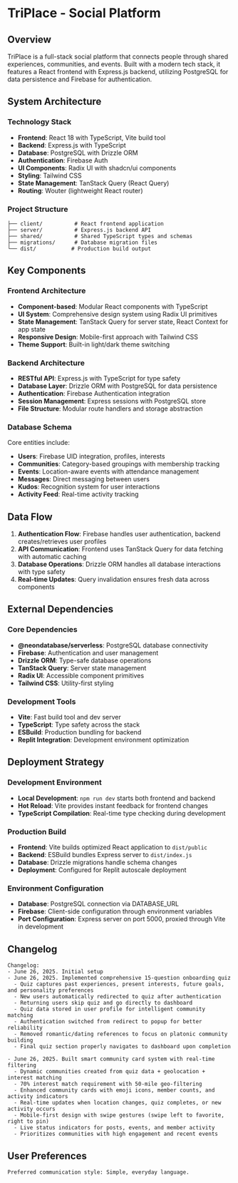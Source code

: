 # TriPlace - Social Platform

## Overview

TriPlace is a full-stack social platform that connects people through shared experiences, communities, and events. Built with a modern tech stack, it features a React frontend with Express.js backend, utilizing PostgreSQL for data persistence and Firebase for authentication.

## System Architecture

### Technology Stack
- **Frontend**: React 18 with TypeScript, Vite build tool
- **Backend**: Express.js with TypeScript
- **Database**: PostgreSQL with Drizzle ORM
- **Authentication**: Firebase Auth
- **UI Components**: Radix UI with shadcn/ui components
- **Styling**: Tailwind CSS
- **State Management**: TanStack Query (React Query)
- **Routing**: Wouter (lightweight React router)

### Project Structure
```
├── client/          # React frontend application
├── server/          # Express.js backend API
├── shared/          # Shared TypeScript types and schemas
├── migrations/      # Database migration files
└── dist/           # Production build output
```

## Key Components

### Frontend Architecture
- **Component-based**: Modular React components with TypeScript
- **UI System**: Comprehensive design system using Radix UI primitives
- **State Management**: TanStack Query for server state, React Context for app state
- **Responsive Design**: Mobile-first approach with Tailwind CSS
- **Theme Support**: Built-in light/dark theme switching

### Backend Architecture
- **RESTful API**: Express.js with TypeScript for type safety
- **Database Layer**: Drizzle ORM with PostgreSQL for data persistence
- **Authentication**: Firebase Authentication integration
- **Session Management**: Express sessions with PostgreSQL store
- **File Structure**: Modular route handlers and storage abstraction

### Database Schema
Core entities include:
- **Users**: Firebase UID integration, profiles, interests
- **Communities**: Category-based groupings with membership tracking
- **Events**: Location-aware events with attendance management
- **Messages**: Direct messaging between users
- **Kudos**: Recognition system for user interactions
- **Activity Feed**: Real-time activity tracking

## Data Flow

1. **Authentication Flow**: Firebase handles user authentication, backend creates/retrieves user profiles
2. **API Communication**: Frontend uses TanStack Query for data fetching with automatic caching
3. **Database Operations**: Drizzle ORM handles all database interactions with type safety
4. **Real-time Updates**: Query invalidation ensures fresh data across components

## External Dependencies

### Core Dependencies
- **@neondatabase/serverless**: PostgreSQL database connectivity
- **Firebase**: Authentication and user management
- **Drizzle ORM**: Type-safe database operations
- **TanStack Query**: Server state management
- **Radix UI**: Accessible component primitives
- **Tailwind CSS**: Utility-first styling

### Development Tools
- **Vite**: Fast build tool and dev server
- **TypeScript**: Type safety across the stack
- **ESBuild**: Production bundling for backend
- **Replit Integration**: Development environment optimization

## Deployment Strategy

### Development Environment
- **Local Development**: `npm run dev` starts both frontend and backend
- **Hot Reload**: Vite provides instant feedback for frontend changes
- **TypeScript Compilation**: Real-time type checking during development

### Production Build
- **Frontend**: Vite builds optimized React application to `dist/public`
- **Backend**: ESBuild bundles Express server to `dist/index.js`
- **Database**: Drizzle migrations handle schema changes
- **Deployment**: Configured for Replit autoscale deployment

### Environment Configuration
- **Database**: PostgreSQL connection via DATABASE_URL
- **Firebase**: Client-side configuration through environment variables
- **Port Configuration**: Express server on port 5000, proxied through Vite in development

## Changelog

```
Changelog:
- June 26, 2025. Initial setup
- June 26, 2025. Implemented comprehensive 15-question onboarding quiz
  - Quiz captures past experiences, present interests, future goals, and personality preferences
  - New users automatically redirected to quiz after authentication
  - Returning users skip quiz and go directly to dashboard
  - Quiz data stored in user profile for intelligent community matching
  - Authentication switched from redirect to popup for better reliability
  - Removed romantic/dating references to focus on platonic community building
  - Final quiz section properly navigates to dashboard upon completion

- June 26, 2025. Built smart community card system with real-time filtering
  - Dynamic communities created from quiz data + geolocation + interest matching
  - 70% interest match requirement with 50-mile geo-filtering
  - Enhanced community cards with emoji icons, member counts, and activity indicators
  - Real-time updates when location changes, quiz completes, or new activity occurs
  - Mobile-first design with swipe gestures (swipe left to favorite, right to pin)
  - Live status indicators for posts, events, and member activity
  - Prioritizes communities with high engagement and recent events
```

## User Preferences

```
Preferred communication style: Simple, everyday language.
```